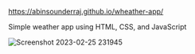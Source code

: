 https://abinsounderraj.github.io/wheather-app/

Simple weather app using HTML, CSS, and JavaScript

![Screenshot 2023-02-25 231945](https://user-images.githubusercontent.com/94336750/221372042-1082374a-4bc3-41aa-9934-d027586a0a6d.png)
